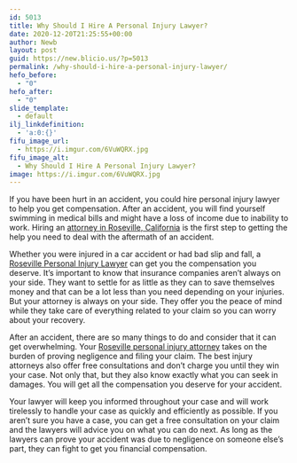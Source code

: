 ```yaml
---
id: 5013
title: Why Should I Hire A Personal Injury Lawyer?
date: 2020-12-20T21:25:55+00:00
author: Newb
layout: post
guid: https://new.blicio.us/?p=5013
permalink: /why-should-i-hire-a-personal-injury-lawyer/
hefo_before:
  - "0"
hefo_after:
  - "0"
slide_template:
  - default
ilj_linkdefinition:
  - 'a:0:{}'
fifu_image_url:
  - https://i.imgur.com/6VuWQRX.jpg
fifu_image_alt:
  - Why Should I Hire A Personal Injury Lawyer?
image: https://i.imgur.com/6VuWQRX.jpg
---
```

If you have been hurt in an accident, you could hire personal injury lawyer to help you get compensation. After an accident, you will find yourself swimming in medical bills and might have a loss of income due to inability to work. Hiring an [attorney in Roseville, California](https://www.gotinjury.net/) is the first step to getting the help you need to deal with the aftermath of an accident.

Whether you were injured in a car accident or had bad slip and fall, a [Roseville Personal Injury Lawyer](https://www.gotinjury.net/) can get you the compensation you deserve. It’s important to know that insurance companies aren’t always on your side. They want to settle for as little as they can to save themselves money and that can be a lot less than you need depending on your injuries. But your attorney is always on your side. They offer you the peace of mind while they take care of everything related to your claim so you can worry about your recovery.

After an accident, there are so many things to do and consider that it can get overwhelming. Your [Roseville personal injury attorney](https://www.gotinjury.net/) takes on the burden of proving negligence and filing your claim. The best injury attorneys also offer free consultations and don’t charge you until they win your case. Not only that, but they also know exactly what you can seek in damages. You will get all the compensation you deserve for your accident.

Your lawyer will keep you informed throughout your case and will work tirelessly to handle your case as quickly and efficiently as possible. If you aren’t sure you have a case, you can get a free consultation on your claim and the lawyers will advice you on what you can do next. As long as the lawyers can prove your accident was due to negligence on someone else’s part, they can fight to get you financial compensation.